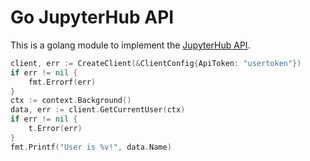 # Go JupyterHub API

This is a golang module to implement the [JupyterHub API](https://jupyterhub.readthedocs.io/en/stable/reference/rest-api.html).

```go
client, err := CreateClient(&ClientConfig{ApiToken: "usertoken"})
if err != nil {
    fmt.Errorf(err)
}
ctx := context.Background()
data, err := client.GetCurrentUser(ctx)
if err != nil {
	t.Error(err)
}
fmt.Printf("User is %v!", data.Name)
```
